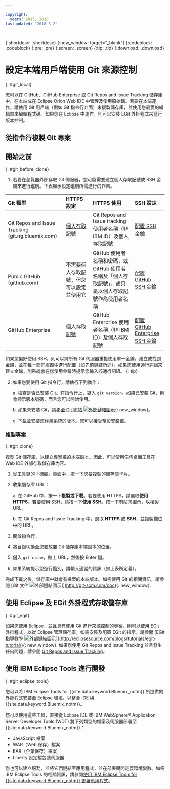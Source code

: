 ```yaml
---

copyright:
  years: 2015, 2018
lastupdated: "2018-8-2"

---
```


{:shortdesc: .shortdesc}
{:new_window: target="_blank"}
{:codeblock: .codeblock}
{:pre: .pre}
{:screen: .screen}
{:tip: .tip}
{:download: .download}

# 設定本端用戶端使用 Git 來源控制
{: #git_local}


您可以在 GitHub、GitHub Enterprise 或 Git Repos and Issue Tracking 儲存庫中、在本端或在 Eclipse Orion Web IDE 中管理及使用原始碼。若要在本端運作，請使用 Git 用戶端（例如 Git 指令行介面）來複製儲存庫，並使用您最愛的編輯器來編輯程式碼。如果您在 Eclipse 中運作，則可以安裝 EGit 外掛程式來進行版本控制。

## 從指令行複製 Git 專案


## 開始之前
{: #git_before_clone}

1. 若要在瀏覽器外部存取 Git 伺服器，您可能需要建立個人存取記號或 SSH 金鑰來進行鑑別。下表顯示設定鑑別所需進行的作業。

|Git 類型  |HTTPS 設定 |HTTPS 使用 |SSH 設定 |
|:-----------|:-------------|:------------|:-------------|
|Git Repos and Issue Tracking (git.ng.bluemix.com) |[個人存取記號](/docs/services/ContinuousDelivery/git_working.html#git_authentication) |Git Repos and Issue tracking 使用者名稱（非 IBM ID）及個人存取記號 |[配置 SSH 金鑰](/docs/services/ContinuousDelivery/git_working.html#git_authentication) |
| Public GitHub (github.com) |不需要個人存取記號，但您可以設定並使用它 |GitHub 使用者名稱和密碼，或 GitHub 使用者名稱及「個人存取記號」，或只是以個人存取記號作為使用者名稱 |[配置 GitHub SSH 金鑰](https://help.github.com/articles/generating-a-new-ssh-key-and-adding-it-to-the-ssh-agent/) |
|GitHub Enterprise |[個人存取記號](/docs/services/ghededicated/index.html#gheded_getting_started#ghe_auth) |GitHub Enterprise 使用者名稱（非 IBM ID）及個人存取記號 |[配置 GitHub Enterprise SSH 金鑰](/docs/services/ghededicated/index.html#gheded_getting_started#ghe_auth) |

如果您偏好使用 SSH，則可以跨所有 Git 伺服器重複使用單一金鑰。建立或找到金鑰，並在每一部伺服器中進行配置（如先前鏈結所述）。如果您使用通行詞組來建立金鑰，則系統會在您使用金鑰時提示您輸入該通行詞組。
{: tip}

2. 如果您要使用 Git 指令行，請執行下列動作：

    a. 檢查是否已安裝 Git。在指令行上，鍵入 `git version`。如果已安裝 Git，則會顯示版本號碼，而且您可以開始使用。

    b. 如果未安裝 Git，請[移至 Git 網站 ![外部鏈結圖示](../../icons/launch-glyph.svg "外部鏈結圖示")](http://git-scm.com/downloads){: new_window}。

    c. 下載並安裝您作業系統的版本。您可以接受預設安裝值。


### 複製專案
{: #git_clone}

複製 Git 儲存庫，以建立專案檔的本端副本，因此，可以使用任何桌面工具在 Web IDE 外部存取儲存庫內容。

1. 從工具鏈的「概觀」頁面中，按一下您要複製的儲存庫卡片。

2. 收集儲存庫 URL：

   a. 在 GitHub 中，按一下**複製或下載**。若要使用 HTTPS，請選取**使用 HTTPS**。若要使用 SSH，請按一下**使用 SSH**。按一下剪貼簿圖示，以複製 URL。

   b. 在 Git Repos and Issue Tracking 中，選取 **HTTPS** 或 **SSH**，並複製欄位中的 URL。

3. 開啟指令行。

4. 將目錄切換至您要放置 Git 儲存庫本端副本的位置。

5. 鍵入 `git clone`，貼上 URL，然後按 Enter 鍵。

6. 如果系統提示您進行鑑別，請輸入適當的資訊（如上表所定義）。


完成下載之後，儲存庫中就會有檔案的本端版本。如需使用 Git 的相關資訊，請參閱 [Git 文件 ![外部鏈結圖示](../../icons/launch-glyph.svg "外部鏈結圖示")]](http://git-scm.com/doc){: new_window}.


## 使用 Eclipse 及 EGit 外掛程式存取儲存庫
{: #git_egit}

如果您使用 Eclipse，並且具有使用 Git 進行來源控制的專案，則可以使用 EGit 外掛程式，以從 Eclipse 管理儲存庫。如需安裝及配置 EGit 的指示，請參閱 [EGit 指導教學 ![外部鏈結圖示](../../icons/launch-glyph.svg "外部鏈結圖示")]](http://eclipsesource.com/blogs/tutorials/egit-tutorial/){: new_window}.
如果您使用 Git Repos and Issue Tracking 並且發生任何問題，請參閱 [Git Repos and Issue Tracking](git_working.html#git_local)。

## 使用 IBM Eclipse Tools 進行開發
{: #git_eclipse_tools}

您可以將 IBM Eclipse Tools for {{site.data.keyword.Bluemix_notm}} 所提供的外掛程式安裝至 Eclipse 環境，以整合 IDE 與 {{site.data.keyword.Bluemix_notm}}。

您可以使用這些工具，直接從 Eclipse IDE 或 IBM WebSphere&reg; Application Server Developer Tools (WDT) 將下列類型的檔案及伺服器部署至 {{site.data.keyword.Bluemix_notm}}：

* JavaScript 檔案
* WAR（Web 保存）檔案
* EAR（企業保存）檔案
* Liberty 設定檔包裝伺服器

您也可以建立服務，並將它們鏈結至應用程式，並在部署期間定義環境變數。如需 IBM Eclipse Tools 的相關資訊，請參閱[使用 IBM Eclipse Tools for {{site.data.keyword.Bluemix_notm}} 部署應用程式](/docs/manageapps/eclipsetools/eclipsetools.html)。
